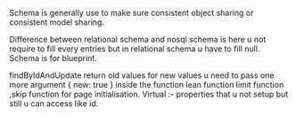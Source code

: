 Schema is generally use to make sure consistent object sharing or consistent model sharing.

Difference between relational schema and nosql schema is here u not require to fill every entries but in relational schema u have to fill null.
Schema is for blueprint.

findByIdAndUpdate return old values for new values u need to pass one more argument { new: true } inside the function
lean function
limit function ,skip function for page initialisation.
Virtual :- properties that u not setup but still u can access like id. 